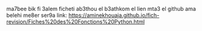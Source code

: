ma7bee bik fi 3alem ficheti 
ab3thou el b3athkom el lien mta3 el github ama belehi me8er ser9a
link: https://aminekhouaja.github.io/fich-revision/Fiches%20des%20Fonctions%20Python.html
